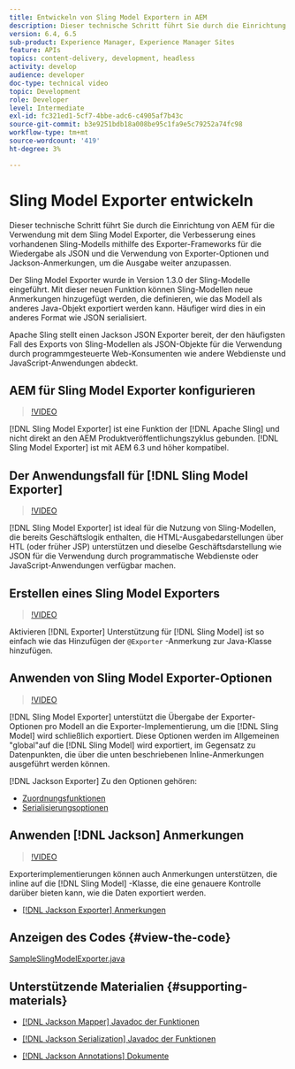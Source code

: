 ```yaml
---
title: Entwickeln von Sling Model Exportern in AEM
description: Dieser technische Schritt führt Sie durch die Einrichtung von AEM für die Verwendung mit dem Sling Model Exporter, die Verbesserung eines vorhandenen Sling-Modells mithilfe des Exporter-Frameworks für die Wiedergabe als JSON und die Verwendung von Exporter-Optionen und Jackson-Anmerkungen, um die Ausgabe weiter anzupassen.
version: 6.4, 6.5
sub-product: Experience Manager, Experience Manager Sites
feature: APIs
topics: content-delivery, development, headless
activity: develop
audience: developer
doc-type: technical video
topic: Development
role: Developer
level: Intermediate
exl-id: fc321ed1-5cf7-4bbe-adc6-c4905af7b43c
source-git-commit: b3e9251bdb18a008be95c1fa9e5c79252a74fc98
workflow-type: tm+mt
source-wordcount: '419'
ht-degree: 3%

---
```


# Sling Model Exporter entwickeln

Dieser technische Schritt führt Sie durch die Einrichtung von AEM für die Verwendung mit dem Sling Model Exporter, die Verbesserung eines vorhandenen Sling-Modells mithilfe des Exporter-Frameworks für die Wiedergabe als JSON und die Verwendung von Exporter-Optionen und Jackson-Anmerkungen, um die Ausgabe weiter anzupassen.

Der Sling Model Exporter wurde in Version 1.3.0 der Sling-Modelle eingeführt. Mit dieser neuen Funktion können Sling-Modellen neue Anmerkungen hinzugefügt werden, die definieren, wie das Modell als anderes Java-Objekt exportiert werden kann. Häufiger wird dies in ein anderes Format wie JSON serialisiert.

Apache Sling stellt einen Jackson JSON Exporter bereit, der den häufigsten Fall des Exports von Sling-Modellen als JSON-Objekte für die Verwendung durch programmgesteuerte Web-Konsumenten wie andere Webdienste und JavaScript-Anwendungen abdeckt.

## AEM für Sling Model Exporter konfigurieren

>[!VIDEO](https://video.tv.adobe.com/v/16862?quality=12&learn=on)

[!DNL Sling Model Exporter] ist eine Funktion der [!DNL Apache Sling] und nicht direkt an den AEM Produktveröffentlichungszyklus gebunden. [!DNL Sling Model Exporter] ist mit AEM 6.3 und höher kompatibel.

## Der Anwendungsfall für [!DNL Sling Model Exporter]

>[!VIDEO](https://video.tv.adobe.com/v/16863?quality=12&learn=on)

[!DNL Sling Model Exporter] ist ideal für die Nutzung von Sling-Modellen, die bereits Geschäftslogik enthalten, die HTML-Ausgabedarstellungen über HTL (oder früher JSP) unterstützen und dieselbe Geschäftsdarstellung wie JSON für die Verwendung durch programmatische Webdienste oder JavaScript-Anwendungen verfügbar machen.

## Erstellen eines Sling Model Exporters

>[!VIDEO](https://video.tv.adobe.com/v/16864?quality=12&learn=on)

Aktivieren [!DNL Exporter] Unterstützung für [!DNL Sling Model] ist so einfach wie das Hinzufügen der `@Exporter` -Anmerkung zur Java-Klasse hinzufügen.

## Anwenden von Sling Model Exporter-Optionen

>[!VIDEO](https://video.tv.adobe.com/v/16865?quality=12&learn=on)

[!DNL Sling Model Exporter] unterstützt die Übergabe der Exporter-Optionen pro Modell an die Exporter-Implementierung, um die [!DNL Sling Model] wird schließlich exportiert. Diese Optionen werden im Allgemeinen &quot;global&quot;auf die [!DNL Sling Model] wird exportiert, im Gegensatz zu Datenpunkten, die über die unten beschriebenen Inline-Anmerkungen ausgeführt werden können.

[!DNL Jackson Exporter] Zu den Optionen gehören:

* [Zuordnungsfunktionen](https://static.javadoc.io/com.fasterxml.jackson.core/jackson-databind/2.8.5/com/fasterxml/jackson/databind/MapperFeature.html)
* [Serialisierungsoptionen](https://static.javadoc.io/com.fasterxml.jackson.core/jackson-databind/2.8.5/com/fasterxml/jackson/databind/SerializationFeature.html)

## Anwenden [!DNL Jackson] Anmerkungen

>[!VIDEO](https://video.tv.adobe.com/v/16866?quality=12&learn=on)

Exporterimplementierungen können auch Anmerkungen unterstützen, die inline auf die [!DNL Sling Model] -Klasse, die eine genauere Kontrolle darüber bieten kann, wie die Daten exportiert werden.

* [[!DNL Jackson Exporter] Anmerkungen](https://github.com/FasterXML/jackson-annotations/wiki/Jackson-Annotations)

## Anzeigen des Codes {#view-the-code}

[SampleSlingModelExporter.java](https://github.com/Adobe-Consulting-Services/acs-aem-samples/blob/master/core/src/main/java/com/adobe/acs/samples/models/SampleSlingModelExporter.java)

## Unterstützende Materialien {#supporting-materials}

* [[!DNL Jackson Mapper] Javadoc der Funktionen](https://static.javadoc.io/com.fasterxml.jackson.core/jackson-databind/2.8.5/com/fasterxml/jackson/databind/MapperFeature.html)
* [[!DNL Jackson Serialization] Javadoc der Funktionen](https://static.javadoc.io/com.fasterxml.jackson.core/jackson-databind/2.8.5/com/fasterxml/jackson/databind/SerializationFeature.html)

* [[!DNL Jackson Annotations] Dokumente](https://github.com/FasterXML/jackson-annotations/wiki/Jackson-Annotations)
